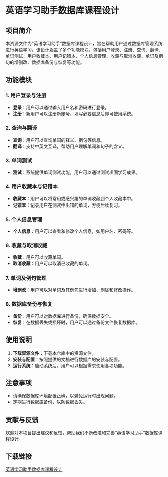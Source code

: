 # 英语学习助手数据库课程设计

## 项目简介

本资源文件为“英语学习助手”数据库课程设计，旨在帮助用户通过数据库管理系统进行英语学习。该设计涵盖了多个功能模块，包括用户登录、注册、查询、翻译、单词测试、用户收藏本、用户记错本、个人信息管理、收藏与取消收藏、单词及例句的增删改、数据库备份与恢复等功能。

## 功能模块

### 1. 用户登录与注册
- **登录**：用户可以通过输入用户名和密码进行登录。
- **注册**：新用户可以注册新账号，填写必要信息后即可使用系统。

### 2. 查询与翻译
- **查询**：用户可以查询单词的释义、例句等信息。
- **翻译**：支持中英文互译，帮助用户理解单词和句子的含义。

### 3. 单词测试
- **测试**：系统提供单词测试功能，用户可以通过测试巩固学习成果。

### 4. 用户收藏本与记错本
- **收藏本**：用户可以将常用或感兴趣的单词收藏到个人收藏本中。
- **记错本**：记录用户在测试中出错的单词，方便后续复习。

### 5. 个人信息管理
- **个人信息**：用户可以查看和修改个人信息，如用户名、密码等。

### 6. 收藏与取消收藏
- **收藏**：用户可以收藏单词。
- **取消收藏**：用户可以取消已收藏的单词。

### 7. 单词及例句管理
- **增删改**：用户可以对单词及其例句进行增加、删除和修改操作。

### 8. 数据库备份与恢复
- **备份**：用户可以对数据库进行备份，确保数据安全。
- **恢复**：在数据丢失或损坏时，用户可以通过备份文件恢复数据库。

## 使用说明

1. **下载资源文件**：下载本仓库中的资源文件。
2. **安装与配置**：按照提供的文档进行数据库的安装与配置。
3. **运行系统**：启动系统后，用户可以根据需求使用各项功能。

## 注意事项

- 请确保数据库环境配置正确，以避免运行时出现问题。
- 定期进行数据库备份，以防数据丢失。

## 贡献与反馈

欢迎对本项目提出建议和反馈，帮助我们不断改进和完善“英语学习助手”数据库课程设计。

## 下载链接

[英语学习助手数据库课程设计](https://pan.quark.cn/s/acf2962c8ac3)